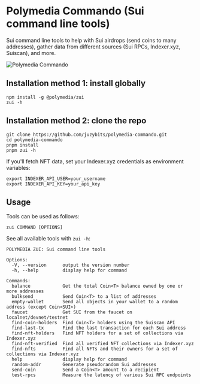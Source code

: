 # Polymedia Commando (Sui command line tools)

Sui command line tools to help with Sui airdrops (send coins to many addresses), gather data from different sources (Sui RPCs, Indexer.xyz, Suiscan), and more.

![Polymedia Commando](https://assets.polymedia.app/img/commando/open-graph.webp)

## Installation method 1: install globally

```
npm install -g @polymedia/zui
zui -h
```

## Installation method 2: clone the repo

```
git clone https://github.com/juzybits/polymedia-commando.git
cd polymedia-commando
pnpm install
pnpm zui -h
```

If you'll fetch NFT data, set your Indexer.xyz credentials as environment variables:
```
export INDEXER_API_USER=your_username
export INDEXER_API_KEY=your_api_key
```

## Usage

Tools can be used as follows:

```
zui COMMAND [OPTIONS]
```

See all available tools with `zui -h`:

```
POLYMEDIA ZUI: Sui command line tools

Options:
  -V, --version      output the version number
  -h, --help         display help for command

Commands:
  balance            Get the total Coin<T> balance owned by one or more addresses
  bulksend           Send Coin<T> to a list of addresses
  empty-wallet       Send all objects in your wallet to a random address (except Coin<SUI>)
  faucet             Get SUI from the faucet on localnet/devnet/testnet
  find-coin-holders  Find Coin<T> holders using the Suiscan API
  find-last-tx       Find the last transaction for each Sui address
  find-nft-holders   Find NFT holders for a set of collections via Indexer.xyz
  find-nft-verified  Find all verified NFT collections via Indexer.xyz
  find-nfts          Find all NFTs and their owners for a set of collections via Indexer.xyz
  help               display help for command
  random-addr        Generate pseudorandom Sui addresses
  send-coin          Send a Coin<T> amount to a recipient
  test-rpcs          Measure the latency of various Sui RPC endpoints
```
